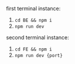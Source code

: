 first terminal instance:

1. `cd BE && npm i`
2. `npm run dev`

second terminal instance:

1. `cd FE && npm i`
2. `npm run dev {port}`
